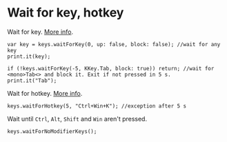 # Wait for key, hotkey

Wait for key. [More info](/api/Au.keys.waitForKey.html).

```
var key = keys.waitForKey(0, up: false, block: false); //wait for any key
print.it(key);

if (!keys.waitForKey(-5, KKey.Tab, block: true)) return; //wait for <mono>Tab<> and block it. Exit if not pressed in 5 s.
print.it("Tab");
```

Wait for hotkey. [More info](/api/Au.keys.waitForHotkey.html).

```
keys.waitForHotkey(5, "Ctrl+Win+K"); //exception after 5 s
```

Wait until `Ctrl`, `Alt`, `Shift` and `Win` aren't pressed.

```
keys.waitForNoModifierKeys();
```